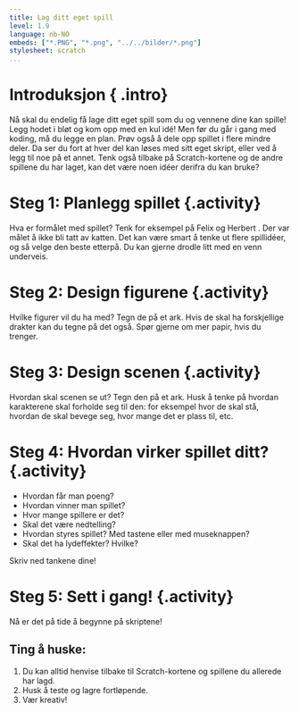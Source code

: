```yaml
---
title: Lag ditt eget spill
level: 1.9
language: nb-NO
embeds: ["*.PNG", "*.png", "../../bilder/*.png"]
stylesheet: scratch
...
```


# Introduksjon { .intro}

Nå skal du endelig få lage ditt eget spill som du og vennene dine kan spille! 
Legg hodet i bløt og kom opp med en kul idé! 
Men før du går i gang med koding, må du legge en plan. Prøv også å dele opp spillet i flere mindre
deler. Da ser du fort at hver del kan løses med sitt eget skript, eller ved å legg til noe på et
annet. Tenk også tilbake på Scratch-kortene og de andre spillene du har laget, 
kan det være noen idéer derifra du kan bruke?

# Steg 1: Planlegg spillet {.activity}

Hva er formålet med spillet? Tenk for eksempel på Felix og Herbert . Der var målet å ikke bli tatt av
katten. Det kan være smart å tenke ut flere spillidéer, og så velge den beste etterpå. Du kan gjerne
drodle litt med en venn underveis.

# Steg 2: Design figurene {.activity}

Hvilke figurer vil du ha med? Tegn de på et ark. Hvis de skal ha forskjellige drakter kan du
tegne på det også. Spør gjerne om mer papir, hvis du trenger. 

# Steg 3: Design scenen {.activity}

Hvordan skal scenen se ut? Tegn den på et ark. Husk å tenke på hvordan karakterene skal
forholde seg til den: for eksempel hvor de skal stå, hvordan de skal bevege seg, hvor mange det er
plass til, etc.


# Steg 4: Hvordan virker spillet ditt? {.activity}

* Hvordan får man poeng?
* Hvordan vinner man spillet?
* Hvor mange spillere er det?
* Skal det være nedtelling?
* Hvordan styres spillet? Med tastene eller med museknappen?
* Skal det ha lydeffekter? Hvilke?

Skriv ned tankene dine!


# Steg 5: Sett i gang! {.activity}

Nå er det på tide å begynne på skriptene!

## Ting å huske:

1. Du kan alltid henvise tilbake til Scratch-kortene og spillene du allerede har lagd.
2. Husk å teste og lagre fortløpende. 
3. Vær kreativ!
